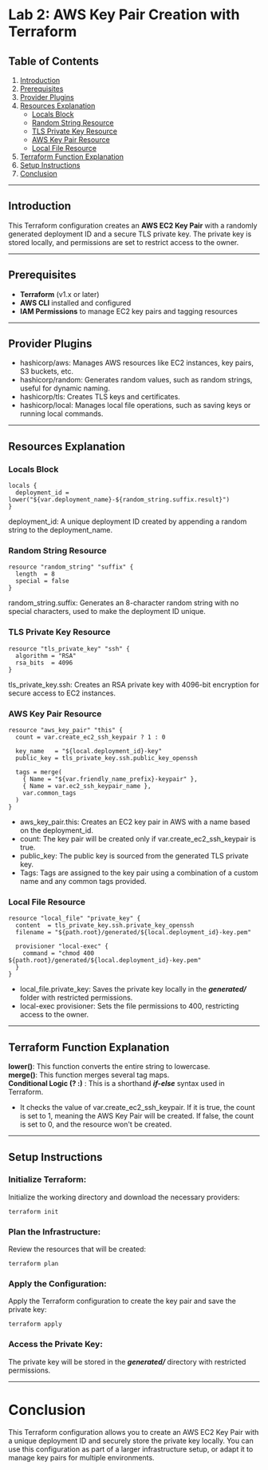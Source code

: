 # Lab 2: AWS Key Pair Creation with Terraform

## Table of Contents

1. [Introduction](#introduction)
2. [Prerequisites](#prerequisites)
3. [Provider Plugins](#provider-plugins)
4. [Resources Explanation](#resources-explanation)
   - [Locals Block](#locals-block)
   - [Random String Resource](#random-string-resource)
   - [TLS Private Key Resource](#tls-private-key-resource)
   - [AWS Key Pair Resource](#aws-key-pair-resource)
   - [Local File Resource](#local-file-resource)
5. [Terraform Function Explanation](#terraform-function-explanation)
6. [Setup Instructions](#setup-instructions)
7. [Conclusion](#conclusion)

---

## Introduction

This Terraform configuration creates an **AWS EC2 Key Pair** with a randomly generated deployment ID and a secure TLS private key. The private key is stored locally, and permissions are set to restrict access to the owner.

---

## Prerequisites

- **Terraform** (v1.x or later)
- **AWS CLI** installed and configured
- **IAM Permissions** to manage EC2 key pairs and tagging resources

---

## Provider Plugins

- hashicorp/aws: Manages AWS resources like EC2 instances, key pairs, S3 buckets, etc.<br>
- hashicorp/random: Generates random values, such as random strings, useful for dynamic naming.<br>
- hashicorp/tls: Creates TLS keys and certificates.<br>
- hashicorp/local: Manages local file operations, such as saving keys or running local commands.<br>

---

## Resources Explanation 
### Locals Block
```hcl
locals {
  deployment_id = lower("${var.deployment_name}-${random_string.suffix.result}")
}
```
deployment_id: A unique deployment ID created by appending a random string to the deployment_name.

### Random String Resource
```hcl
resource "random_string" "suffix" {
  length  = 8
  special = false
}
```
random_string.suffix: Generates an 8-character random string with no special characters, used to make the deployment ID unique.

### TLS Private Key Resource
```hcl
resource "tls_private_key" "ssh" {
  algorithm = "RSA"
  rsa_bits  = 4096
}
```
tls_private_key.ssh: Creates an RSA private key with 4096-bit encryption for secure access to EC2 instances.

### AWS Key Pair Resource
```hcl
resource "aws_key_pair" "this" {
  count = var.create_ec2_ssh_keypair ? 1 : 0

  key_name   = "${local.deployment_id}-key"
  public_key = tls_private_key.ssh.public_key_openssh

  tags = merge(
    { Name = "${var.friendly_name_prefix}-keypair" },
    { Name = var.ec2_ssh_keypair_name },
    var.common_tags
  )
}
```
- aws_key_pair.this: Creates an EC2 key pair in AWS with a name based on the deployment_id.<br>
- count: The key pair will be created only if var.create_ec2_ssh_keypair is true.<br>
- public_key: The public key is sourced from the generated TLS private key.<br>
- Tags: Tags are assigned to the key pair using a combination of a custom name and any common tags provided.<br>

### Local File Resource

```hcl
resource "local_file" "private_key" {
  content  = tls_private_key.ssh.private_key_openssh
  filename = "${path.root}/generated/${local.deployment_id}-key.pem"

  provisioner "local-exec" {
    command = "chmod 400 ${path.root}/generated/${local.deployment_id}-key.pem"
  }
}
```
- local_file.private_key: Saves the private key locally in the ***generated/*** folder with restricted permissions.<br>
- local-exec provisioner: Sets the file permissions to 400, restricting access to the owner.

---
## Terraform Function Explanation

**lower()**: This function converts the entire string to lowercase. <br>
**merge()**: This function merges several tag maps.<br>
**Conditional Logic (? :)** : This is a shorthand ***if-else*** syntax used in Terraform.<br>
  - It checks the value of var.create_ec2_ssh_keypair. If it is true, the count is set to 1, meaning the AWS Key Pair will be created. If false, the count is set to 0, and the resource won't be created.

---

## Setup Instructions

### Initialize Terraform:

Initialize the working directory and download the necessary providers:

```terraform init```

### Plan the Infrastructure:

Review the resources that will be created:

```terraform plan```

### Apply the Configuration:

Apply the Terraform configuration to create the key pair and save the private key:

```terraform apply```

### Access the Private Key:

The private key will be stored in the ***generated/*** directory with restricted permissions.

---

# Conclusion
This Terraform configuration allows you to create an AWS EC2 Key Pair with a unique deployment ID and securely store the private key locally. You can use this configuration as part of a larger infrastructure setup, or adapt it to manage key pairs for multiple environments.


